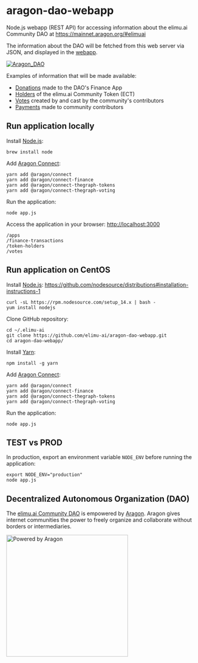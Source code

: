 # aragon-dao-webapp

Node.js webapp (REST API) for accessing information about the elimu.ai Community DAO at https://mainnet.aragon.org/#elimuai

The information about the DAO will be fetched from this web server via JSON, and displayed in the [webapp](https://github.com/elimu-ai/webapp).

[![Aragon_DAO](https://user-images.githubusercontent.com/15718174/87666388-1e463f80-c79b-11ea-995d-ba9253cab40b.gif)](
  http://hin.elimu.ai/contributions/aragon-dao
)

Examples of information that will be made available:
  - [Donations](https://mainnet.aragon.org/#/elimuai/0x25e71ca07476c2a65c289c7c6bd6910079e119e6/) made to the DAO's Finance App
  - [Holders](https://mainnet.aragon.org/#/elimuai/0xee45d21cb426420257bd4a1d9513bcb499ff443a/) of the elimu.ai Community Token (ECT)
  - [Votes](https://mainnet.aragon.org/#/elimuai/0xe3aa64c5ecf9085459326abe66c83d9472e3444a/) created by and cast by the community's contributors
  - [Payments](https://mainnet.aragon.org/#/elimuai/0x25e71ca07476c2a65c289c7c6bd6910079e119e6/) made to community contributors

## Run application locally

Install [Node.js](https://nodejs.dev):

    brew install node

Add [Aragon Connect](https://connect.aragon.org/guides/getting-started):

    yarn add @aragon/connect
    yarn add @aragon/connect-finance
    yarn add @aragon/connect-thegraph-tokens
    yarn add @aragon/connect-thegraph-voting

Run the application:

    node app.js

Access the application in your browser: [http://localhost:3000](http://localhost:3000)

    /apps
    /finance-transactions
    /token-holders
    /votes

## Run application on CentOS

Install [Node.js](https://nodejs.dev): https://github.com/nodesource/distributions#installation-instructions-1

    curl -sL https://rpm.nodesource.com/setup_14.x | bash -
    yum install nodejs

Clone GitHub repository:

    cd ~/.elimu-ai
    git clone https://github.com/elimu-ai/aragon-dao-webapp.git
    cd aragon-dao-webapp/

Install [Yarn](https://yarnpkg.com/getting-started/install):

    npm install -g yarn

Add [Aragon Connect](https://connect.aragon.org/guides/getting-started):

    yarn add @aragon/connect
    yarn add @aragon/connect-finance
    yarn add @aragon/connect-thegraph-tokens
    yarn add @aragon/connect-thegraph-voting

Run the application:

    node app.js

## TEST vs PROD

In production, export an environment variable `NODE_ENV` before running the application:

    export NODE_ENV="production"
    node app.js

## Decentralized Autonomous Organization (DAO)

The [elimu.ai Community DAO](https://mainnet.aragon.org/#/elimuai) is empowered by [Aragon](https://aragon.org). Aragon gives internet communities the power to freely organize and collaborate without borders or intermediaries.

[
  <img width="320" alt="Powered by Aragon" src="https://wiki.aragon.org/design/artwork/Powered_By/SVG/Powered_By_White.svg">
](https://mainnet.aragon.org/#/elimuai)
